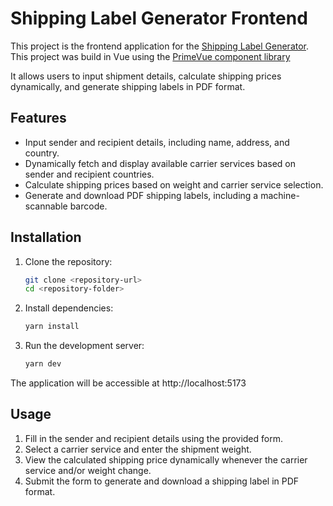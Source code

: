 # Shipping Label Generator Frontend

This project is the frontend application for the [Shipping Label Generator](https://github.com/danielv27/shipping_label_generator).
This project was build in Vue using the [PrimeVue component library](https://primevue.org)

It allows users to input shipment details, calculate shipping prices dynamically, and generate shipping labels in PDF format.

## Features

- Input sender and recipient details, including name, address, and country.
- Dynamically fetch and display available carrier services based on sender and recipient countries.
- Calculate shipping prices based on weight and carrier service selection.
- Generate and download PDF shipping labels, including a machine-scannable barcode.

## Installation
1. Clone the repository:
   ```bash
   git clone <repository-url>
   cd <repository-folder>
   ```
2. Install dependencies:
   ```bash
   yarn install
   ```
3. Run the development server:
   ```bash
   yarn dev
   ```
The application will be accessible at http://localhost:5173

## Usage

1. Fill in the sender and recipient details using the provided form.
2. Select a carrier service and enter the shipment weight.
3. View the calculated shipping price dynamically whenever the carrier service and/or weight change.
4. Submit the form to generate and download a shipping label in PDF format.



